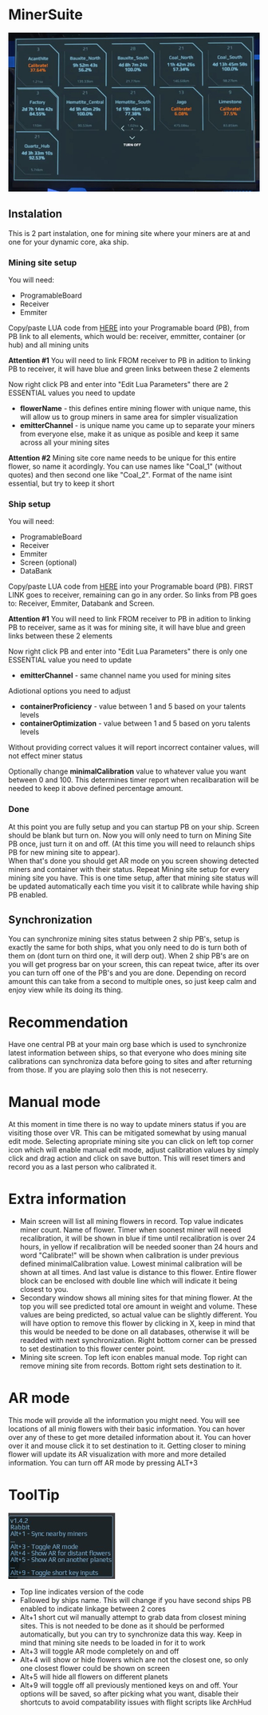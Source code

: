 # MinerSuite

![s](MainScreen.jpg)

## Instalation

This is 2 part instalation, one for mining site where your miners are at and one for your dynamic core, aka ship.

### Mining site setup
 You will need:
   * ProgramableBoard
   * Receiver
   * Emmiter

Copy/paste LUA code from [HERE](https://raw.githubusercontent.com/GcGoat/MinerSuite/main/MiningSiteLUA) into your Programable board (PB), from PB link to all elements, which would be: receiver, emmitter, container (or hub) and all mining units  

**Attention #1** You will need to link FROM receiver to PB in adition to linking PB to receiver, it will have blue and green links between these 2 elements 

Now right click PB and enter into "Edit Lua Parameters" there are 2 ESSENTIAL values you need to update
 * **flowerName** - this defines entire mining flower with unique name, this will allow us to group miners in same area for simpler visualization
 * **emitterChannel** - is unique name you came up to separate your miners from everyone else, make it as unique as posible and keep it same across all your mining sites  

**Attention #2** Mining site core name needs to be unique for this entire flower, so name it acordingly. You can use names like "Coal_1" (without quotes) and then second one like "Coal_2". Format of the name isint essential, but try to keep it short

### Ship setup
 You will need:
   * ProgramableBoard
   * Receiver
   * Emmiter
   * Screen (optional)
   * DataBank

Copy/paste LUA code from [HERE](https://raw.githubusercontent.com/GcGoat/MinerSuite/main/ShipsPBLUA) into your Programable board (PB). FIRST LINK goes to receiver, remaining can go in any order. So links from PB goes to: Receiver, Emmiter, Databank and Screen.
  
**Attention #1** You will need to link FROM receiver to PB in adition to linking PB to receiver, same as it was for mining site, it will have blue and green links between these 2 elements 
  
Now right click PB and enter into "Edit Lua Parameters" there is only one ESSENTIAL value you need to update
 * **emitterChannel** - same channel name you used for mining sites
   
Adiotional options you need to adjust
* **containerProficiency** - value between 1 and 5 based on your talents levels
* **containerOptimization** - value between 1 and 5 based on yoru talents levels
  
Without providing correct values it will report incorrect container values, will not effect miner status
  
Optionally change **minimalCalibration** value to whatever value you want between 0 and 100. This determines timer report when recalibaration will be needed to keep it above defined percentage amount. 

### Done
At this point you are fully setup and you can startup PB on your ship. Screen should be blank but turn on. Now you will only need to turn on Mining Site PB once, just turn it on and off. (At this time you will need to relaunch ships PB for new mining site to appear).  
When that's done you should get AR mode on you screen showing detected miners and container with their status. Repeat Mining site setup for every mining site you have. This is one time setup, after that mining site status will be updated automatically each time you visit it to calibrate while having ship PB enabled. 
 

## Synchronization
  
You can synchronize mining sites status between 2 ship PB's, setup is exactly the same for both ships, what you only need to do is turn both of them on (dont turn on third one, it will derp out). When 2 ship PB's are on you will get progress bar on your screen, this can repeat twice, after its over you can turn off one of the PB's and you are done. Depending on record amount this can take from a second to multiple ones, so just keep calm and enjoy view while its doing its thing.  

# Recommendation 
Have one central PB at your main org base which is used to synchronize latest information between ships, so that everyone who does mining site calibrations can synchroniza data before going to sites and after returning from those. If you are playing solo then this is not nesecerry. 

# Manual mode
At this moment in time there is no way to update miners status if you are visiting those over VR. This can be mitigated somewhat by using manual edit mode. Selecting apropriate mining site you can click on left top corner icon which will enable manual edit mode, adjust calibration values by simply click and drag action and click on save button. This will reset timers and record you as a last person who calibrated it. 

# Extra information
 * Main screen will list all mining flowers in record. Top value indicates miner count. Name of flower. Timer when soonest miner will neeed recalibration, it will be shown in blue if time until recalibration is over 24 hours, in yellow if recalibration will be needed sooner than 24 hours and word "Calibrate!" will be shown when calibration is under previous defined minimalCalibration value. Lowest minimal calibration will be shown at all times. And last value is distance to this flower. Entire flower block can be enclosed with double line which will indicate it being closest to you.
 * Secondary window shows all mining sites for that mining flower. At the top you will see predicted total ore amount in weight and volume. These values are being predicted, so actual value can be slightly different. You will have option to remove this flower by clicking in X, keep in mind that this would be needed to be done on all databases, otherwise it will be readded with next synchronization. Right bottom corner can be pressed to set destination to this flower center point.
 * Mining site screen. Top left icon enables manual mode. Top right can remove mining site from records. Bottom right sets destination to it.


# AR mode
This mode will provide all the information you might need. You will see locations of all minig flowers with their basic information. You can hover over any of these to get more detailed information about it. You can hover over it and mouse click it to set destination to it. Getting closer to mining flower will update its AR visualization with more and more detailed information. You can turn off AR mode by pressing ALT+3

# ToolTip
![](tooltip.jpg)
* Top line indicates version of the code
* Fallowed by ships name. This will change if you have second ships PB enabled to indicate linkage between 2 cores
* Alt+1 short cut wil manually attempt to grab data from closest mining sites. This is not needed to be done as it should be performed automatically, but you can try to synchronize data this way. Keep in mind that mining site needs to be loaded in for it to work
* Alt+3 will toggle AR mode completely on and off
* Alt+4 will show or hide flowers which are not the closest one, so only one closest flower could be shown on screen
* Alt+5 will hide all flowers on different planets
* Alt+9 will toggle off all previously mentioned keys on and off. Your options will be saved, so after picking what you want, disable their shortcuts to avoid compatability issues with flight scripts like ArchHud
